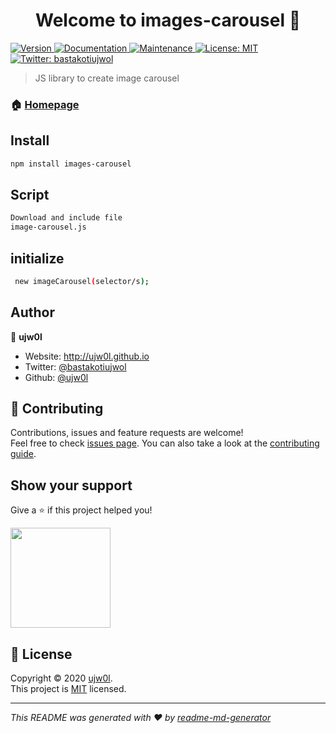 <h1 align="center">Welcome to images-carousel 👋</h1>
<p>
  <a href="https://www.npmjs.com/package/images-carousel" target="_blank">
    <img alt="Version" src="https://img.shields.io/npm/v/images-carousel.svg">
  </a>
  <a href="https://github.com/ujw0l/pic-crop#readme" target="_blank">
    <img alt="Documentation" src="https://img.shields.io/badge/documentation-yes-brightgreen.svg" />
  </a>
  <a href="https://github.com/ujw0l/pic-crop/graphs/commit-activity" target="_blank">
    <img alt="Maintenance" src="https://img.shields.io/badge/Maintained%3F-yes-green.svg" />
  </a>
  <a href="https://github.com/ujw0l/pic-crop/blob/master/LICENSE" target="_blank">
    <img alt="License: MIT" src="https://img.shields.io/github/license/ujw0l/image-carousel" />
  </a>
  <a href="https://twitter.com/bastakotiujwol" target="_blank">
    <img alt="Twitter: bastakotiujwol" src="https://img.shields.io/twitter/follow/bastakotiujwol.svg?style=social" />
  </a>
</p>

> JS library to create image carousel

### 🏠 [Homepage](https://github.com/ujw0l/pic-crop#readme)

## Install

```sh
npm install images-carousel
```

## Script 

```sh
Download and include file
image-carousel.js

```

## initialize

```sh
 new imageCarousel(selector/s);
```

## Author

👤 **ujw0l**

* Website: http://ujw0l.github.io
* Twitter: [@bastakotiujwol](https://twitter.com/bastakotiujwol)
* Github: [@ujw0l](https://github.com/ujw0l)

## 🤝 Contributing

Contributions, issues and feature requests are welcome!<br />Feel free to check [issues page](https://github.com/ujw0l/pic-crop/issues). You can also take a look at the [contributing guide](https://github.com/ujw0l/pic-crop/blob/master/CONTRIBUTING.md).

## Show your support

Give a ⭐️ if this project helped you!

<a href="https://www.patreon.com/ujw0l">
  <img src="https://c5.patreon.com/external/logo/become_a_patron_button@2x.png" width="160">
</a>

## 📝 License

Copyright © 2020 [ujw0l](https://github.com/ujw0l).<br />
This project is [MIT](https://github.com/ujw0l/pic-crop/blob/master/LICENSE) licensed.

***
_This README was generated with ❤️ by [readme-md-generator](https://github.com/kefranabg/readme-md-generator)_